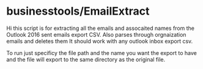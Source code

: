 # businesstools/EmailExtract

Hi this script is for extracting all the emails and assocaited names from the Outlook 2016 sent emails export CSV. 
Also parses through orgnaization emails and deletes them
It should work with any outlook inbox export csv.

To run just specificy the file path and the name you want the export to have and the file will export to 
the same directory as the original file.
